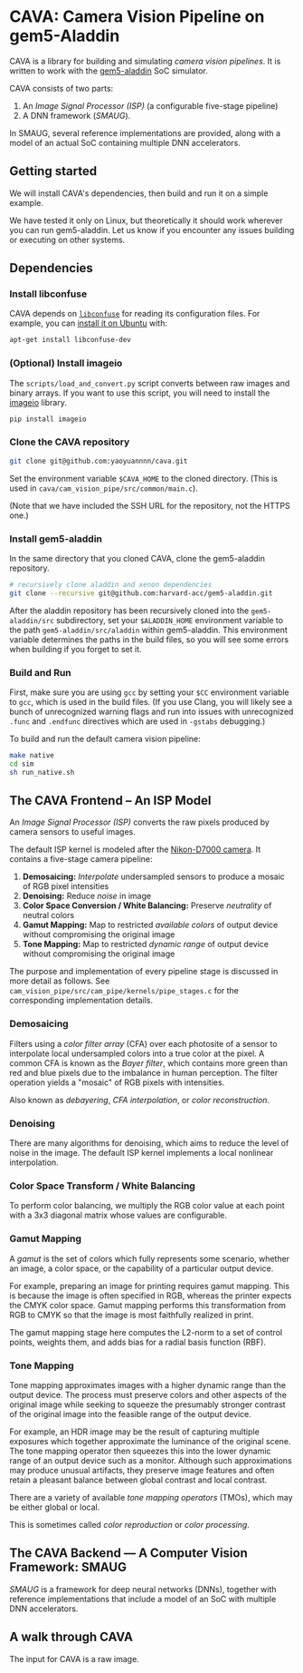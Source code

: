 # CAVA: Camera Vision Pipeline on gem5-Aladdin

CAVA is a library for building and simulating _camera vision pipelines_.  It is
written to work with the
[gem5-aladdin](https://github.com/harvard-acc/gem5-aladdin) SoC simulator.


CAVA consists of two parts:
1. An *Image Signal Processor (ISP)* (a configurable five-stage pipeline)
2. A DNN framework (*SMAUG*).

In SMAUG, several reference implementations are provided, along with a model of
an actual SoC containing multiple DNN accelerators.

## Getting started ##

We will install CAVA's dependencies, then build and run it on a simple example.

We have tested it only on Linux, but theoretically it should work wherever you
can run gem5-aladdin. Let us know if you encounter any issues building or
executing on other systems.

## Dependencies

### Install libconfuse

CAVA depends on [`libconfuse`](https://github.com/martinh/libconfuse) for
reading its configuration files. For example, you can [install it on
Ubuntu](https://packages.ubuntu.com/search?keywords=libconfuse-dev) with:

  ```bash
  apt-get install libconfuse-dev
  ```

### (Optional) Install imageio

The `scripts/load_and_convert.py` script converts between raw images and binary
arrays. If you want to use this script, you will need to install the
[imageio](https://imageio.readthedocs.io/en/stable/installation.html) library.

  ```bash
  pip install imageio
  ```

### Clone the CAVA repository

  ```bash
  git clone git@github.com:yaoyuannnn/cava.git
  ```

Set the environment variable `$CAVA_HOME` to the cloned directory. (This is
used in `cava/cam_vision_pipe/src/common/main.c`).

(Note that we have included the SSH URL for the repository, not the HTTPS one.)

### Install gem5-aladdin

In the same directory that you cloned CAVA, clone the gem5-aladdin repository.

  ```bash
  # recursively clone aladdin and xenon dependencies
  git clone --recursive git@github.com:harvard-acc/gem5-aladdin.git
  ```

After the aladdin repository has been recursively cloned into the
`gem5-aladdin/src` subdirectory, set your `$ALADDIN_HOME` environment variable
to the path `gem5-aladdin/src/aladdin` within gem5-aladdin. This environment
variable determines the paths in the build files, so you will see some errors
when building if you forget to set it.

### Build and Run

First, make sure you are using `gcc` by setting your `$CC` environment variable
to `gcc`, which is used in the build files. (If you use Clang, you will likely
see a bunch of unrecognized warning flags and run into issues with unrecognized
`.func` and `.endfunc` directives which are used in `-gstabs` debugging.)

To build and run the default camera vision pipeline:

  ```bash
  make native
  cd sim
  sh run_native.sh
  ```

## The CAVA Frontend – An ISP Model
An *Image Signal Processor (ISP)* converts the raw pixels produced by camera
sensors to useful images. 

The default ISP kernel is modeled after the [Nikon-D7000
camera](https://en.wikipedia.org/wiki/Nikon_D7000*). It contains a five-stage
camera pipeline: 

1. **Demosaicing:** _Interpolate_ undersampled sensors to produce a mosaic of RGB
   pixel intensities
2. **Denoising:** Reduce _noise_ in image
3. **Color Space Conversion / White Balancing:** Preserve _neutrality_ of neutral colors
4. **Gamut Mapping:** Map to restricted _available colors_ of output device without
   compromising the original image
5. **Tone Mapping:** Map to restricted _dynamic range_ of output device without
   compromising the original image

The purpose and implementation of every pipeline stage is discussed in more
detail as follows. See `cam_vision_pipe/src/cam_pipe/kernels/pipe_stages.c` for
the corresponding implementation details.

### Demosaicing ###

Filters using a _color filter array_ (CFA) over each photosite of a sensor to
interpolate local undersampled colors into a true color at the pixel. A common
CFA is known as the _Bayer filter_, which contains more green than red and blue
pixels due to the imbalance in human perception. The filter operation yields a
"mosaic" of RGB pixels with intensities.

Also known as _debayering_, _CFA interpolation_, or _color reconstruction_.

### Denoising ###

There are many algorithms for denoising, which aims to reduce the level of
noise in the image. The default ISP kernel implements a local nonlinear
interpolation.

### Color Space Transform / White Balancing ###

To perform color balancing, we multiply the RGB color value at each point with
a 3x3 diagonal matrix whose values are configurable.

### Gamut Mapping ###

A _gamut_ is the set of colors which fully represents some scenario, whether an
image, a color space, or the capability of a particular output device. 

For example, preparing an image for printing requires gamut mapping. This is
because the image is often specified in RGB, whereas the printer expects the
CMYK color space. Gamut mapping performs this transformation from RGB to CMYK
so that the image is most faithfully realized in print.

The gamut mapping stage here computes the L2-norm to a set of control points,
weights them, and adds bias for a radial basis function (RBF).

### Tone Mapping ###

Tone mapping approximates images with a higher dynamic range than the output
device. The process must preserve colors and other aspects of the original
image while seeking to squeeze the presumably stronger contrast of the original
image into the feasible range of the output device.

For example, an HDR image may be the result of capturing multiple exposures
which together approximate the luminance of the original scene. The tone
mapping operator then squeezes this into the lower dynamic range of an output
device such as a monitor. Although such approximations may produce unusual
artifacts, they preserve image features and often retain a pleasant balance
between global contrast and local contrast.

There are a variety of available _tone mapping operators_ (TMOs), which may
be either global or local.

This is sometimes called _color reproduction_ or _color processing_.

## The CAVA Backend — A Computer Vision Framework: SMAUG ##

*SMAUG* is a framework for deep neural networks (DNNs), together with reference
implementations that include a model of an SoC with multiple DNN accelerators.

## A walk through CAVA ##

The input for CAVA is a raw image. 

